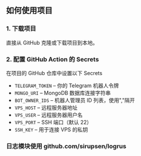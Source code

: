 ## 如何使用项目

### 1. 下载项目
直接从 GitHub 克隆或下载项目到本地。

### 2. 配置 GitHub Action 的 Secrets
在项目的 GitHub 仓库中设置以下 Secrets

- `TELEGRAM_TOKEN` – 你的 Telegram 机器人令牌
- `MONGO_URI` – MongoDB 数据库连接字符串
- `BOT_OWNER_IDS` – 机器人管理员 ID 列表，使用","隔开
- `VPS_HOST` – 远程服务器地址
- `VPS_USER` – 远程服务器用户名
- `VPS_PORT` – SSH 端口（默认 22）
- `SSH_KEY` – 用于连接 VPS 的私钥


### 日志模块使用 github.com/sirupsen/logrus